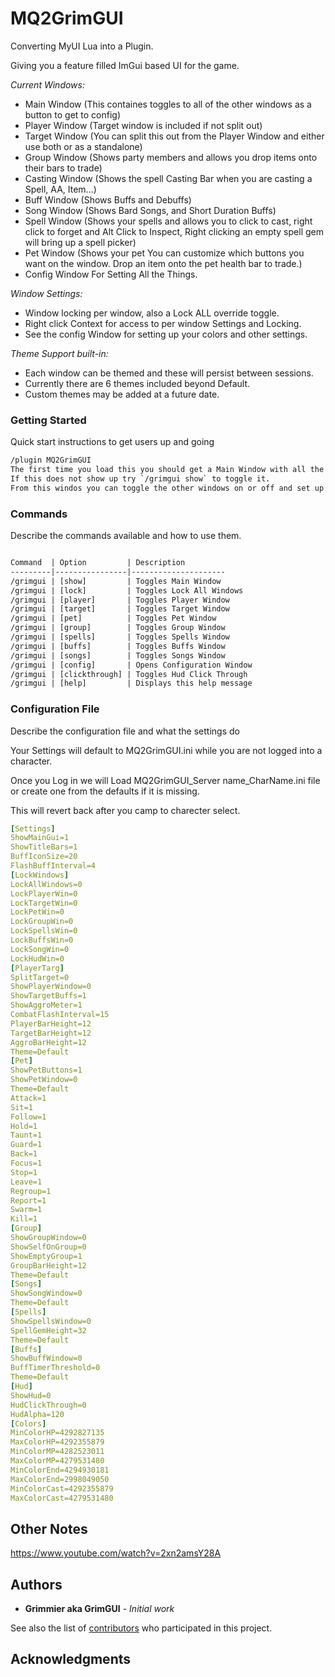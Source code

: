 # MQ2GrimGUI

Converting MyUI Lua into a Plugin. 

Giving you a feature filled ImGui based UI for the game.

_Current Windows:_ 

* Main Window (This containes toggles to all of the other windows as a button to get to config)
* Player Window (Target window is included if not split out)
* Target Window (You can split this out from the Player Window and either use both or as a standalone)
* Group Window (Shows party members and allows you drop items onto their bars to trade)
* Casting Window (Shows the spell Casting Bar when you are casting a Spell, AA, Item...)
* Buff Window (Shows Buffs and Debuffs)
* Song Window (Shows Bard Songs, and Short Duration Buffs)
* Spell Window (Shows your spells and allows you to click to cast, right click to forget and Alt Click to Inspect, Right clicking an empty spell gem will bring up a spell picker)
* Pet Window (Shows your pet You can customize which buttons you want on the window. Drop an item onto the pet health bar to trade.)
* Config Window For Setting All the Things.

_Window Settings:_

* Window locking per window, also a Lock ALL override toggle.
* Right click Context for access to per window Settings and Locking.
* See the config Window for setting up your colors and other settings.

_Theme Support built-in:_
 
* Each window can be themed and these will persist between sessions.
* Currently there are 6 themes included beyond Default.
* Custom themes may be added at a future date.

### Getting Started

Quick start instructions to get users up and going

```txt
/plugin MQ2GrimGUI
The first time you load this you should get a Main Window with all the toggles on it on the screen.
If this does not show up try `/grimgui show` to toggle it.
From this windos you can toggle the other windows on or off and set up your settings and colors.
```

### Commands

Describe the commands available and how to use them.

```txt

Command  | Option		  | Description
---------|----------------|---------------------
/grimgui | [show]		  | Toggles Main Window
/grimgui | [lock]		  | Toggles Lock All Windows
/grimgui | [player]		  | Toggles Player Window
/grimgui | [target]		  | Toggles Target Window
/grimgui | [pet]		  | Toggles Pet Window
/grimgui | [group]		  | Toggles Group Window
/grimgui | [spells]		  | Toggles Spells Window
/grimgui | [buffs]		  | Toggles Buffs Window
/grimgui | [songs]		  | Toggles Songs Window
/grimgui | [config]		  | Opens Configuration Window
/grimgui | [clickthrough] | Toggles Hud Click Through
/grimgui | [help]		  | Displays this help message
```

### Configuration File

Describe the configuration file and what the settings do

Your Settings will default to MQ2GrimGUI.ini while you are not logged into a character.

Once you Log in we will Load MQ2GrimGUI_Server name_CharName.ini file or create one from the defaults if it is missing.

This will revert back after you camp to charecter select. 

```yaml
[Settings]
ShowMainGui=1
ShowTitleBars=1
BuffIconSize=20
FlashBuffInterval=4
[LockWindows]
LockAllWindows=0
LockPlayerWin=0
LockTargetWin=0
LockPetWin=0
LockGroupWin=0
LockSpellsWin=0
LockBuffsWin=0
LockSongWin=0
LockHudWin=0
[PlayerTarg]
SplitTarget=0
ShowPlayerWindow=0
ShowTargetBuffs=1
ShowAggroMeter=1
CombatFlashInterval=15
PlayerBarHeight=12
TargetBarHeight=12
AggroBarHeight=12
Theme=Default
[Pet]
ShowPetButtons=1
ShowPetWindow=0
Theme=Default
Attack=1
Sit=1
Follow=1
Hold=1
Taunt=1
Guard=1
Back=1
Focus=1
Stop=1
Leave=1
Regroup=1
Report=1
Swarm=1
Kill=1
[Group]
ShowGroupWindow=0
ShowSelfOnGroup=0
ShowEmptyGroup=1
GroupBarHeight=12
Theme=Default
[Songs]
ShowSongWindow=0
Theme=Default
[Spells]
ShowSpellsWindow=0
SpellGemHeight=32
Theme=Default
[Buffs]
ShowBuffWindow=0
BuffTimerThreshold=0
Theme=Default
[Hud]
ShowHud=0
HudClickThrough=0
HudAlpha=120
[Colors]
MinColorHP=4292827135
MaxColorHP=4292355879
MinColorMP=4282523011
MaxColorMP=4279531480
MinColorEnd=4294930181
MaxColorEnd=2998049050
MinColorCast=4292355879
MaxColorCast=4279531480
```

## Other Notes

https://www.youtube.com/watch?v=2xn2amsY28A

## Authors

* **Grimmier aka GrimGUI** - *Initial work*

See also the list of [contributors](https://github.com/grimmier378/MQ2GrimGUI/contributors) who participated in this project.

## Acknowledgments

